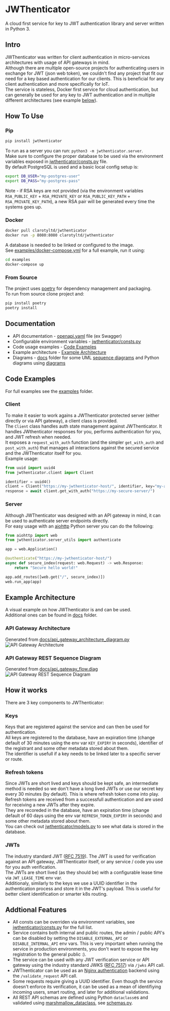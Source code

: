 # JWThenticator
A cloud first service for key to JWT authentication library and server written in Python 3.


## Intro
JWThenticator was written for client authentication in micro-services architectures with usage of API gateways in mind.\
Although there are multiple open-source projects for authenticating users in exchange for JWT (json web token), we couldn't find any project that fit our need for a key based authentication for our clients. This is beneficial for any client authentication and more specifically for IoT.\
The service is stateless, Docker first service for cloud authentication, but can generally be used for any key to JWT authentication and in multiple different architectures (see example [below](#example-architecture)).


## How To Use
### Pip
```bash
pip install jwthenticator
```
To run as a server you can run: `python3 -m jwthenticator.server`.\
Make sure to configure the proper database to be used via the environment variables exposed in [jwthenticator/consts.py](jwthenticator/consts.py) file.\
By default PostgreSQL is used and a basic local config setup is:
```bash
export DB_USER="my-postgres-user"
export DB_PASS="my-postgres-pass"
```
Note - if RSA keys are not provided (via the environment variables `RSA_PUBLIC_KEY` + `RSA_PRIVATE_KEY` or `RSA_PUBLIC_KEY_PATH` + `RSA_PRIVATE_KEY_PATH`), a new RSA pair will be generated every time the systems goes up.

### Docker
```bash
docker pull clarotyltd/jwthenticator
docker run -p 8080:8080 clarotyltd/jwthenticator
```
A database is needed to be linked or configured to the image.\
See [examples/docker-compose.yml](examples/docker-compose.yml) for a full example, run it using:
```bash
cd examples
docker-compose up
```

### From Source
The project uses [poetry](https://github.com/python-poetry/poetry) for dependency management and packaging.\
To run from source clone project and:
```bash
pip install poetry
poetry install
```


## Documentation
- API documentation - [openapi.yaml](openapi.yaml) file (ex Swagger)
- Configurable environment variables - [jwthenticator/consts.py](jwthenticator/consts.py)
- Code usage examples - [Code Examples](#code-examples)
- Example architecture - [Example Architecture](#example-architecture)
- Diagrams - [docs](docs) folder for some UML [sequence diagrams](https://sequencediagram.org/) and Python diagrams using [diagrams](https://github.com/mingrammer/diagrams)


## Code Examples
For full examples see the [examples](jwthenticator/examples) folder.

### Client
To make it easier to work agains a JWThenticator protected server (either directly or via API gateway), a client class is provided.\
The `Client` class handles auth state management against JWThenticator. It handles JWthenticator responses for you, performs authentication for you, and JWT refresh when needed.\
It exposes a `request_with_auth` function (and the simpler `get_with_auth` and `post_with_auth`) that manages all interactions against the secured service and the JWThenticator itself for you.\
Example usage:
```python
from uuid import uuid4
from jwthenticator.client import Client

identifier = uuid4()
client = Client("https://my-jwthenticator-host/", identifier, key="my-awesome-key")
response = await client.get_with_auth("https://my-secure-server/")
```

### Server
Although JWThenticator was designed with an API gateway in mind, it can be used to authenticate server endpoints directly.\
For easy usage with an [aiohttp](https://docs.aiohttp.org/en/stable/) Python server you can do the following:
```python
from aiohttp import web
from jwthenticator.server_utils import authenticate

app = web.Application()

@authenticate("https://my-jwthenticator-host/")
async def secure_index(request: web.Request) -> web.Response:
    return "Secure hello world!"

app.add_routes([web.get("/", secure_index)])
web.run_app(app)
```


## Example Architecture
A visual example on how JWThenticator is and can be used.\
Additional ones can be found in [docs](docs) folder.

### API Gateway Architecture
Generated from [docs/api_gateway_architecture_diagram.py](docs/api_gateway_architecture_diagram.py)\
![API Gateway Architecture](https://user-images.githubusercontent.com/3015856/103092541-3cdd1c00-4600-11eb-807d-6033f6fdfa72.png)

### API Gateway REST Sequence Diagram
Generated from [docs/api_gateway_flow.diag](docs/api_gateway_flow.diag)\
![API Gateway REST Sequence Diagram](https://user-images.githubusercontent.com/3015856/103092521-2931b580-4600-11eb-8a0e-a4fb7ccf41c0.png)

## How it works
There are 3 key components to JWThenticator:

### Keys
Keys that are registered against the service and can then be used for authentication.\
All keys are registered to the database, have an expiration time (change default of 30 minutes using the env var `KEY_EXPIRY` in seconds), identifier of the registrant and some other metadata stored about them.\
The identifier is usefull if a key needs to be linked later to a specific server or route.

### Refresh tokens
Since JWTs are short lived and keys should be kept safe, an intermediate method is needed so we don't have a long lived JWTs or use our secret key every 30 minutes (by default). This is where refresh token come into play.\
Refresh tokens are received from a successfull authentication and are used for receiving a new JWTs after they expire.\
They are recoreded in the database, have an expiration time (change default of 60 days using  the env var `REFRESH_TOKEN_EXPIRY` in seconds) and some other metadata stored about them.\
You can check out [jwthenticator/models.py](jwthenticator/models.py) to see what data is stored in the database.

### JWTs
The industry standard JWT ([RFC 7519](https://tools.ietf.org/html/rfc7519)). The JWT is used for verification against an API gateway, JWThenticator itself, or any service / code you use for you auth verification.\
The JWTs are short lived (as they should be) with a configurable lease time via `JWT_LEASE_TIME` env var.\
Additionaly, similarly to the keys we use a UUID identifier in the authentication process and store it in the JWT's payload. This is useful for better client identification or smarter k8s routing.


## Addtional Features
- All consts can be overriden via environment variables, see [jwthenticator/consts.py](jwthenticator/consts.py) for the full list.
- Service contains both internal and public routes, the admin / public API's can be disabled by setting the `DISABLE_EXTERNAL_API` or `DISABLE_INTERNAL_API` env vars. This is very important when running the service in production environments, you don't want to expose the key registration to the general public :).
- The service can be used with any JWT verification service or API gateway using the industry standard JWKS ([RFC 7517](https://tools.ietf.org/html/rfc7517)) via `/jwks` API call.
- JWThenticator can be used as an [Nginx authentication](http://nginx.org/en/docs/http/ngx_http_auth_request_module.html) backend using the `/validate_request` API call.
- Some requests require giving a UUID identifier. Even though the service doesn't enforce its verification, it can be used as a mean of identifiying incoming users, smart routing, and later for additional validations.
- All REST API schemas are defined using Python `dataclass`es and validated using [marshmallow_dataclass](https://github.com/lovasoa/marshmallow_dataclass), see [schemas.py](jwthenticator/schemas.py).
